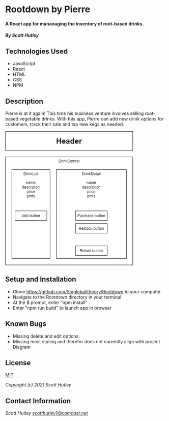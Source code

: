 # Rootdown by Pierre

#### A React app for mananaging the inventory of root-based drinks.

#### By _**Scott Hutley**_

## Technologies Used

* JavaScript
* React
* HTML
* CSS
* NPM

## Description

Pierre is at it again! This time his business venture involves selling root-based vegetable drinks. With this app, Pierre can add new drink options for customers, track their sale and tap new kegs as needed.

![Installation](installation.drawio.png)


## Setup and Installation

* Clone https://github.com/Singleballtheory/Rootdown to your computer
* Navigate to the Rootdown directory in your terminal
* At the $ prompt, enter "npm install"
* Enter "npm run build" to launch app in browser

## Known Bugs

* Missing delete and edit options. 
* Missing most styling and therefor does not currently align with project Diagram

## License

[MIT](https://opensource.org/licenses/MIT)

_Copyright (c) 2021 Scott Hutley_

## Contact Information

_Scott Hutley <scotthutley1@comcast.net>_
